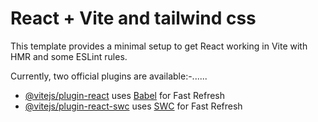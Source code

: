 # React + Vite  and tailwind css

This template provides a minimal setup to get React working in Vite with HMR and some ESLint rules.

Currently, two official plugins are available:-......

- [@vitejs/plugin-react](https://github.com/vitejs/vite-plugin-react/blob/main/packages/plugin-react/README.md) uses [Babel](https://babeljs.io/) for Fast Refresh
- [@vitejs/plugin-react-swc](https://github.com/vitejs/vite-plugin-react-swc) uses [SWC](https://swc.rs/) for Fast Refresh
